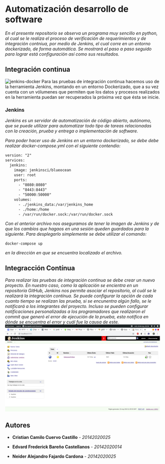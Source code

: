 

# Automatización desarrollo de software
_En el presente repositorio se observa un programa muy sencillo en python, al cual se le realiza el proceso de verificación de requerimientos y de integración contniua, por medio de Jenkins, el cual corre en un entorno dockerizado, de forma automática. Se mostrará el paso a paso seguido para lograr está configuración así como sus resultados._

## Integración continua
![jenkins-docker](https://user-images.githubusercontent.com/31807256/56621070-b7b29000-65f0-11e9-8fa4-3c9b98dcd086.jpg)
Para las pruebas de integración continua hacemos uso de la herramienta Jenkins, montando en un entorno Dockerizado, que a su vez cuenta con un vólumenes que permiten que los datos y procesos realizados en la herramienta puedan ser recuperados la próxima vez que ésta se inicie.
### Jenkins
_Jenkins es un servidor de automatización de código abierto, autónomo, que se puede utilizar para automatizar todo tipo de tareas relacionadas con la creación, prueba y entrega o implementación de software._

_Para poder hacer uso de Jenkins en un entorno dockerizado, se debe debe realizar docker-compose.yml con el siguiente contendio:_
```
version: "2"
services:
  jenkins:
    image: jenkinsci/blueocean
    user: root
    ports:
      - "8080:8080"
      - "8443:8443"
      - "50000:50000"
    volumes:
      - ./jenkins_data:/var/jenkins_home
      - ./home:/home
      - /var/run/docker.sock:/var/run/docker.sock
```
_Con el anterior archivo nos aseguramos de tener la imagen de Jenkins y de que los cambios que hagaos en una sesión queden guardados para la siguiente. Para desplegarlo simplemente se debe utilizar el comando:_
```
docker-compose up
```
_en la dirección en que se encuentra localizado el archivo._

## Integracción Contínua
_Para realizar las pruebas de integración continua se debe crear un nuevo proyecto. En nuestro caso, como la aplicación se encientra en un repositoria GitHub, Jenkins nos permite asociar el repositorio, al cuál se le realizará la integración contínua. Se puede configurar la opción de cada cuanto tiempo se realizan las prueba, si se encunentra algún fallo, se le notificará a los integrantes del proyecto. Incluso se pueden configurar notificaciones personalizadas a los programadores que realizaron el commit que generó el error de ejecución de la prueba, esta notifica en dónde se encuentra el error y cuál fue la causa de este._
![](Imgs/Captura%20de%20pantalla%20de%202019-05-22%2006-36-00.png)


## Autores

* **Cristian Camilo Cuervo Castillo** - *20142020025*

* **Edvard Frederick Bareño Castellanos** - *20142020014*

* **Neider Alejandro Fajardo Cardona** - *20142020025*



